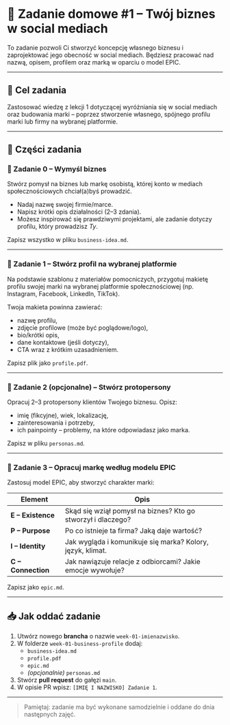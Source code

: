 # 🧾 Zadanie domowe #1 – Twój biznes w social mediach

To zadanie pozwoli Ci stworzyć koncepcję własnego biznesu i zaprojektować jego obecność w social mediach. Będziesz pracować nad nazwą, opisem, profilem oraz marką w oparciu o model EPIC.

---

## 🎯 Cel zadania

Zastosować wiedzę z lekcji 1 dotyczącej wyróżniania się w social mediach oraz budowania marki – poprzez stworzenie własnego, spójnego profilu marki lub firmy na wybranej platformie.

---

## 🔢 Części zadania

### 🧠 Zadanie 0 – Wymyśl biznes

Stwórz pomysł na biznes lub markę osobistą, której konto w mediach społecznościowych chciał(a)byś prowadzić.

- Nadaj nazwę swojej firmie/marce.
- Napisz krótki opis działalności (2–3 zdania).
- Możesz inspirować się prawdziwymi projektami, ale zadanie dotyczy profilu, który prowadzisz *Ty*.

Zapisz wszystko w pliku `business-idea.md`.

---

### 📱 Zadanie 1 – Stwórz profil na wybranej platformie

Na podstawie szablonu z materiałów pomocniczych, przygotuj makietę profilu swojej marki na wybranej platformie społecznościowej (np. Instagram, Facebook, LinkedIn, TikTok).

Twoja makieta powinna zawierać:
- nazwę profilu,
- zdjęcie profilowe (może być poglądowe/logo),
- bio/krótki opis,
- dane kontaktowe (jeśli dotyczy),
- CTA wraz z krótkim uzasadnieniem.

Zapisz plik jako `profile.pdf`.

---

### 👥 Zadanie 2 (opcjonalne) – Stwórz protopersony

Opracuj 2–3 protopersony klientów Twojego biznesu. Opisz:
- imię (fikcyjne), wiek, lokalizację,
- zainteresowania i potrzeby,
- ich painpointy – problemy, na które odpowiadasz jako marka.

Zapisz w pliku `personas.md`.

---

### 💎 Zadanie 3 – Opracuj markę według modelu EPIC

Zastosuj model EPIC, aby stworzyć charakter marki:

| Element | Opis |
|--------|------|
| **E – Existence** | Skąd się wziął pomysł na biznes? Kto go stworzył i dlaczego? |
| **P – Purpose** | Po co istnieje ta firma? Jaką daje wartość? |
| **I – Identity** | Jak wygląda i komunikuje się marka? Kolory, język, klimat. |
| **C – Connection** | Jak nawiązuje relacje z odbiorcami? Jakie emocje wywołuje? |

Zapisz jako `epic.md`.

---

## 📥 Jak oddać zadanie

1. Utwórz nowego **brancha** o nazwie `week-01-imienazwisko`.
2. W folderze `week-01-business-profile` dodaj:
   - `business-idea.md`
   - `profile.pdf`
   - `epic.md`
   - *(opcjonalnie)* `personas.md`
3. Stwórz **pull request** do gałęzi `main`.
4. W opisie PR wpisz: `[IMIĘ I NAZWISKO] Zadanie 1`.

---


> Pamiętaj: zadanie ma być wykonane samodzielnie i oddane do dnia następnych zajęć.

